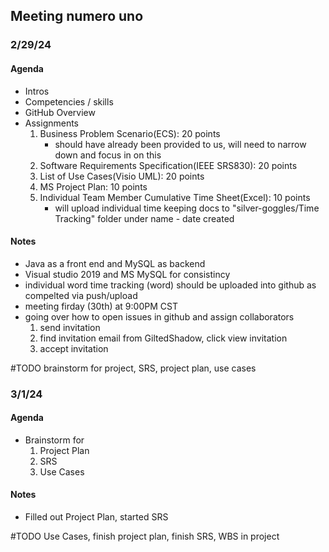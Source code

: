 ## Meeting numero uno
### 2/29/24

#### Agenda
* Intros
* Competencies / skills
* GitHub Overview
* Assignments
  1. Business Problem Scenario(ECS): 20 points
      * should have already been provided to us, will need to narrow down and focus in on this
  2. Software Requirements Specification(IEEE SRS830): 20 points
  3. List of Use Cases(Visio UML): 20 points
  4. MS Project Plan: 10 points
  5. Individual Team Member Cumulative Time Sheet(Excel): 10 points
      * will upload individual time keeping docs to "silver-goggles/Time Tracking" folder under name - date created



#### Notes 
* Java as a front end and MySQL as backend
* Visual studio 2019 and MS MySQL for consistincy 
* individual word time tracking (word) should be uploaded into github as compelted via push/upload
* meeting firday (30th) at 9:00PM CST
* going over how to open issues in github and assign collaborators
  1. send invitation
  2. find invitation email from GiltedShadow, click view invitation
  3. accept invitation

#TODO
brainstorm for project, SRS, project plan, use cases

### 3/1/24

#### Agenda 
* Brainstorm for
    1. Project Plan
    2. SRS
    3. Use Cases

#### Notes
* Filled out Project Plan, started SRS

#TODO
Use Cases, finish project plan, finish SRS, WBS in project
